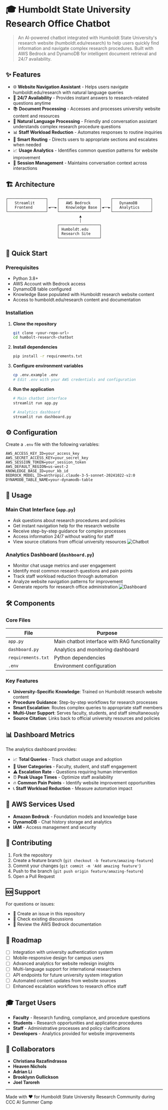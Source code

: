 # 🎓 Humboldt State University Research Office Chatbot

> An AI-powered chatbot integrated with Humboldt State University's research website (humboldt.edu/research) to help users quickly find information and navigate complex research procedures. Built with AWS Bedrock and DynamoDB for intelligent document retrieval and 24/7 availability.

## ✨ Features

- 🌐 **Website Navigation Assistant** - Helps users navigate humboldt.edu/research with natural language queries
- 🤖 **24/7 Availability** - Provides instant answers to research-related questions anytime
- 📚 **Document Processing** - Accesses and processes university website content and resources
- 💬 **Natural Language Processing** - Friendly and conversation assistant understands complex research procedure questions
- 📊 **Staff Workload Reduction** - Automates responses to routine inquiries
- 🎯 **Smart Routing** - Directs users to appropriate sections and escalates when needed
- 📈 **Usage Analytics** - Identifies common question patterns for website improvement
- 🔄 **Session Management** - Maintains conversation context across interactions

## 🏗️ Architecture

```
┌─────────────────┐    ┌──────────────────┐    ┌─────────────────┐
│   Streamlit     │    │   AWS Bedrock    │    │   DynamoDB      │
│   Frontend      │◄──►│   Knowledge Base │◄──►│   Analytics     │
└─────────────────┘    └──────────────────┘    └─────────────────┘
                                 ▲
                                 │
                       ┌──────────────────┐
                       │ Humboldt.edu     │
                       │ Research Site    │
                       └──────────────────┘
```

## 🚀 Quick Start

### Prerequisites

- Python 3.8+
- AWS Account with Bedrock access
- DynamoDB table configured
- Knowledge Base populated with Humboldt research website content
- Access to humboldt.edu/research content and documentation

### Installation

1. **Clone the repository**
   ```bash
   git clone <your-repo-url>
   cd humbolt-research-chatbot
   ```

2. **Install dependencies**
   ```bash
   pip install -r requirements.txt
   ```

3. **Configure environment variables**
   ```bash
   cp .env.example .env
   # Edit .env with your AWS credentials and configuration
   ```

4. **Run the application**
   ```bash
   # Main chatbot interface
   streamlit run app.py
   
   # Analytics dashboard
   streamlit run dashboard.py
   ```

## ⚙️ Configuration

Create a `.env` file with the following variables:

```env
AWS_ACCESS_KEY_ID=your_access_key
AWS_SECRET_ACCESS_KEY=your_secret_key
AWS_SESSION_TOKEN=your_session_token
AWS_DEFAULT_REGION=us-west-2
KNOWLEDGE_BASE_ID=your_kb_id
BEDROCK_MODEL_ID=anthropic.claude-3-5-sonnet-20241022-v2:0
DYNAMODB_TABLE_NAME=your-dynamodb-table
```

## 📱 Usage

### Main Chat Interface (`app.py`)
- Ask questions about research procedures and policies
- Get instant navigation help for the research website
- Receive step-by-step guidance for complex processes
- Access information 24/7 without waiting for staff
- View source citations from official university resources
![Chatbot](chatbot.png)

### Analytics Dashboard (`dashboard.py`)
- Monitor chat usage metrics and user engagement
- Identify most common research questions and pain points
- Track staff workload reduction through automation
- Analyze website navigation patterns for improvement
- Generate reports for research office administration
![Dashboard](dashboard.png)

## 🛠️ Components

### Core Files

| File | Purpose |
|------|---------|
| `app.py` | Main chatbot interface with RAG functionality |
| `dashboard.py` | Analytics and monitoring dashboard |
| `requirements.txt` | Python dependencies |
| `.env` | Environment configuration |

### Key Features

- **University-Specific Knowledge**: Trained on Humboldt research website content
- **Procedure Guidance**: Step-by-step workflows for research processes
- **Smart Escalation**: Routes complex queries to appropriate staff members
- **Multi-User Support**: Serves faculty, students, and staff simultaneously
- **Source Citation**: Links back to official university resources and policies

## 📊 Dashboard Metrics

The analytics dashboard provides:

- 📈 **Total Queries** - Track chatbot usage and adoption
- 👥 **User Categories** - Faculty, student, and staff engagement
- ⚠️ **Escalation Rate** - Questions requiring human intervention
- ⏰ **Peak Usage Times** - Optimize staff availability
- 🔥 **Common Pain Points** - Identify website improvement opportunities
- 📞 **Staff Workload Reduction** - Measure automation impact

## 🔧 AWS Services Used

- **Amazon Bedrock** - Foundation models and knowledge base
- **DynamoDB** - Chat history storage and analytics
- **IAM** - Access management and security

## 🤝 Contributing

1. Fork the repository
2. Create a feature branch (`git checkout -b feature/amazing-feature`)
3. Commit your changes (`git commit -m 'Add amazing feature'`)
4. Push to the branch (`git push origin feature/amazing-feature`)
5. Open a Pull Request

## 🆘 Support

For questions or issues:
- 📧 Create an issue in this repository
- 💬 Check existing discussions
- 📖 Review the AWS Bedrock documentation

## 🎯 Roadmap

- [ ] Integration with university authentication system
- [ ] Mobile-responsive design for campus users
- [ ] Advanced analytics for website redesign insights
- [ ] Multi-language support for international researchers
- [ ] API endpoints for future university system integration
- [ ] Automated content updates from website sources
- [ ] Enhanced escalation workflows to research office staff

## 🎓 Target Users

- **Faculty** - Research funding, compliance, and procedure questions
- **Students** - Research opportunities and application procedures
- **Staff** - Administrative processes and policy clarifications
- **Developers** - Analytics provided for website improvements

## 👥 Collaborators

- **Christiana Razafindrasoa**
- **Heaven Nichols** 
- **Adrian Li** 
- **Brooklynn Gullickson** 
- **Joel Taroreh** 

---

Made with ❤️ for Humboldt State University Research Community during CCC AI Summer Camp